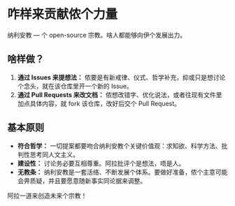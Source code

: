 # 咋样来贡献侬个力量

纳利安教 — 个 open-source 宗教。啥人都能够向伊个发展出力。

## 啥样做？

1. **通过 Issues 来提想法：** 侬要是有新戒律、仪式、哲学补充，抑或只是想讨论个念头，就在该仓库里开一个新的 Issue。
2. **通过 Pull Requests 来改文档：** 侬想改错字、优化说法，或者往现有文件里加点具体内容，就 fork 该仓库，改好后交个 Pull Request。

## 基本原则

- **符合哲学：** 一切提案都要吻合纳利安教个关键价值观：求知欲、科学方法、批判性思考同人文主义。
- **建设性：** 讨论务必要互相尊重。阿拉批评个是想法，唔是人。
- **无教条：** 纳利安教是一套活络、不断发展个体系。要做好准备，侬个主意可能会畀质疑，并且要愿意随新事实同论据来调整。

阿拉一道来创造未来个宗教！